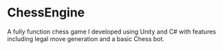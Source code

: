 # ChessEngine
A fully function chess game I developed using Unity and C# with features including legal move generation and a basic Chess bot.
